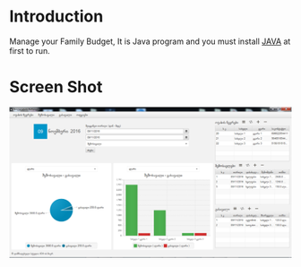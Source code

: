 # Introduction
Manage your Family Budget, It is Java program and you must install [JAVA](https://www.java.com/en/download/) at first to run.

# Screen Shot
![alt tag](https://raw.githubusercontent.com/Studio404-OpenSources/Family-Budget-Manager/master/src/image/screen.jpg)